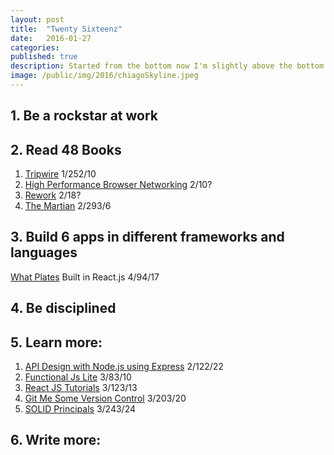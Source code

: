 ```yaml
---
layout: post
title:  "Twenty Sixteenz"
date:   2016-01-27
categories:
published: true
description: Started from the bottom now I'm slightly above the bottom.
image: /public/img/2016/chiagoSkyline.jpeg
---
```


## 1. Be a rockstar at work

## 2. Read 48 Books
1. [Tripwire](http://amzn.com/0425264394) <span class="post__tag--blue">1/25</span><span class="post__tag">2/10</span>
2. [High Performance Browser Networking](http://amzn.com/1449344763) <span class="post__tag--blue">2/10</span><span class="post__tag">?</span>
3. [Rework](http://amzn.com/0307463745) <span class="post__tag--blue">2/18</span><span class="post__tag">?</span>
4. [The Martian](http://amzn.com/0553418025) <span class="post__tag--blue">2/29</span><span class="post__tag">3/6</span>

## 3. Build 6 apps in different frameworks and languages
[What Plates](http://whatplates.com) Built in React.js <span class="post__tag--blue">4/9</span><span class="post__tag">4/17</span>

## 4. Be disciplined

## 5. Learn more:
1. [API Design with Node.js using Express](https://frontendmasters.com/courses/api-design-nodejs/) <span class="post__tag--blue">2/12</span><span class="post__tag">2/22</span>
2. [Functional Js Lite](https://frontendmasters.com/courses/functional-js-lite/)  <span class="post__tag--blue">3/8</span><span class="post__tag">3/10</span>
3. [React JS Tutorials](https://www.youtube.com/playlist?list=PLoYCgNOIyGABj2GQSlDRjgvXtqfDxKm5b)  <span class="post__tag--blue">3/12</span><span class="post__tag">3/13</span>
4. [Git Me Some Version Control](https://laracasts.com/series/git-me-some-version-control)  <span class="post__tag--blue">3/20</span><span class="post__tag">3/20</span>
5. [SOLID Principals](https://laracasts.com/series/solid-principles-in-php)  <span class="post__tag--blue">3/24</span><span class="post__tag">3/24</span>

## 6. Write more:
